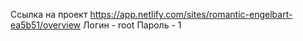 Ccылка на проект https://app.netlify.com/sites/romantic-engelbart-ea5b51/overview
Логин - root
Пароль - 1
